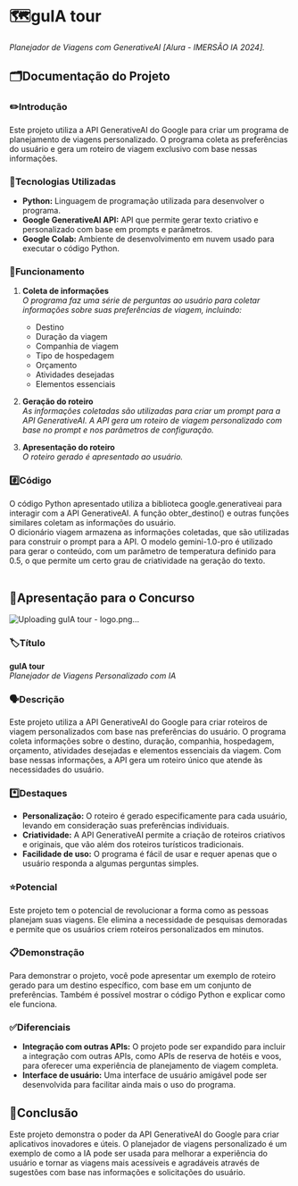 # 🗺️guIA tour
*Planejador de Viagens com GenerativeAI [Alura - IMERSÃO IA 2024].*

## 🗂️Documentação do Projeto

### ✏️Introdução
Este projeto utiliza a API GenerativeAI do Google para criar um programa de planejamento de viagens personalizado. O programa coleta as preferências do usuário e gera um roteiro de viagem exclusivo com base nessas informações.

### 🤖Tecnologias Utilizadas
 - **Python:** Linguagem de programação utilizada para desenvolver o programa.<br>
 - **Google GenerativeAI API:** API que permite gerar texto criativo e personalizado com base em prompts e parâmetros.<br>
 - **Google Colab:** Ambiente de desenvolvimento em nuvem usado para executar o código Python.

### 📝Funcionamento
1. **Coleta de informações**<br>
  *O programa faz uma série de perguntas ao usuário para coletar informações sobre suas preferências de viagem, incluindo:*<br>
    - Destino<br>
    - Duração da viagem<br>
    - Companhia de viagem<br>
    - Tipo de hospedagem<br>
    - Orçamento<br>
    - Atividades desejadas<br>
    - Elementos essenciais<br>

2. **Geração do roteiro**<br>
  *As informações coletadas são utilizadas para criar um prompt para a API GenerativeAI. A API gera um roteiro de viagem personalizado com base no prompt e nos parâmetros de configuração.*

3. **Apresentação do roteiro**<br>
  *O roteiro gerado é apresentado ao usuário.*

### #️⃣Código
O código Python apresentado utiliza a biblioteca google.generativeai para interagir com a API GenerativeAI. A função obter_destino() e outras funções similares coletam as informações do usuário.<br>
O dicionário viagem armazena as informações coletadas, que são utilizadas para construir o prompt para a API. O modelo gemini-1.0-pro é utilizado para gerar o conteúdo, com um parâmetro de temperatura definido para 0.5, o que permite um certo grau de criatividade na geração do texto.<br>
<br>

## 📎Apresentação para o Concurso

![Uploading guIA tour - logo.png…](https://i.ibb.co/JRrvV43/gu-IA-tour-logo.png)

### 🏷️Título
**guIA tour**<br>
*Planejador de Viagens Personalizado com IA*

### 🗣️Descrição
Este projeto utiliza a API GenerativeAI do Google para criar roteiros de viagem personalizados com base nas preferências do usuário. O programa coleta informações sobre o destino, duração, companhia, hospedagem, orçamento, atividades desejadas e elementos essenciais da viagem. Com base nessas informações, a API gera um roteiro único que atende às necessidades do usuário.

### *️⃣Destaques
 - **Personalização:** O roteiro é gerado especificamente para cada usuário, levando em consideração suas preferências individuais.
 - **Criatividade:** A API GenerativeAI permite a criação de roteiros criativos e originais, que vão além dos roteiros turísticos tradicionais.
 - **Facilidade de uso:** O programa é fácil de usar e requer apenas que o usuário responda a algumas perguntas simples.

### ⭐Potencial
Este projeto tem o potencial de revolucionar a forma como as pessoas planejam suas viagens. Ele elimina a necessidade de pesquisas demoradas e permite que os usuários criem roteiros personalizados em minutos.

### 📋Demonstração
Para demonstrar o projeto, você pode apresentar um exemplo de roteiro gerado para um destino específico, com base em um conjunto de preferências. Também é possível mostrar o código Python e explicar como ele funciona.

### ✅Diferenciais
 - **Integração com outras APIs:** O projeto pode ser expandido para incluir a integração com outras APIs, como APIs de reserva de hotéis e voos, para oferecer uma experiência de planejamento de viagem completa.
 - **Interface de usuário:** Uma interface de usuário amigável pode ser desenvolvida para facilitar ainda mais o uso do programa.

## 🧳Conclusão
Este projeto demonstra o poder da API GenerativeAI do Google para criar aplicativos inovadores e úteis. O planejador de viagens personalizado é um exemplo de como a IA pode ser usada para melhorar a experiência do usuário e tornar as viagens mais acessíveis e agradáveis através de sugestões com base nas informações e solicitações do usuário.